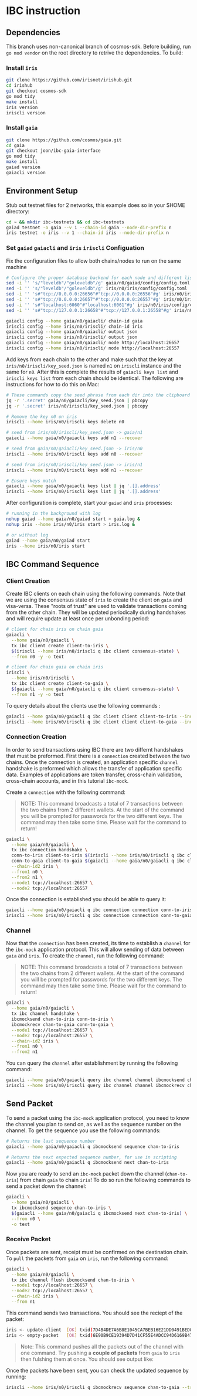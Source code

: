 # IBC instruction

## Dependencies

This branch uses non-canonical branch of cosmos-sdk. Before building, run `go mod vendor` on the root directory to retrive the dependencies. To build:

### Install `iris`

```bash
git clone https://github.com/irisnet/irishub.git
cd irishub
git checkout cosmos-sdk
go mod tidy
make install
iris version
iriscli version
```

### Install `gaia`

```bash
git clone https://github.com/cosmos/gaia.git
cd gaia
git checkout joon/ibc-gaia-interface
go mod tidy
make install
gaiad version
gaiacli version
```

## Environment Setup

Stub out testnet files for 2 networks, this example does so in your $HOME directory:

```bash
cd ~ && mkdir ibc-testnets && cd ibc-testnets
gaiad testnet -o gaia --v 1 --chain-id gaia --node-dir-prefix n
iris testnet -o iris --v 1 --chain-id iris --node-dir-prefix n
```

### Set `gaiad` `gaiacli` and `iris` `iriscli` Configuation

Fix the configuration files to allow both chains/nodes to run on the same machine

```bash
# Configure the proper database backend for each node and different listening ports
sed -i '' 's/"leveldb"/"goleveldb"/g' gaia/n0/gaiad/config/config.toml
sed -i '' 's/"leveldb"/"goleveldb"/g' iris/n0/iris/config/config.toml
sed -i '' 's#"tcp://0.0.0.0:26656"#"tcp://0.0.0.0:26556"#g' iris/n0/iris/config/config.toml
sed -i '' 's#"tcp://0.0.0.0:26657"#"tcp://0.0.0.0:26557"#g' iris/n0/iris/config/config.toml
sed -i '' 's#"localhost:6060"#"localhost:6061"#g' iris/n0/iris/config/config.toml
sed -i '' 's#"tcp://127.0.0.1:26658"#"tcp://127.0.0.1:26558"#g' iris/n0/iris/config/config.toml

gaiacli config --home gaia/n0/gaiacli/ chain-id gaia
iriscli config --home iris/n0/iriscli/ chain-id iris
gaiacli config --home gaia/n0/gaiacli/ output json
iriscli config --home iris/n0/iriscli/ output json
gaiacli config --home gaia/n0/gaiacli/ node http://localhost:26657
iriscli config --home iris/n0/iriscli/ node http://localhost:26557
```

Add keys from each chain to the other and make such that the key at `iris/n0/iriscli/key_seed.json` is named `n1` on `iriscli` instance and the same for `n0`. After this is complete the results of `gaiacli keys list` and `iriscli keys list` from each chain should be identical. The following are instructions for how to do this on Mac:

```bash
# These commands copy the seed phrase from each dir into the clipboard on mac
jq -r '.secret' gaia/n0/gaiacli/key_seed.json | pbcopy
jq -r '.secret' iris/n0/iriscli/key_seed.json | pbcopy

# Remove the key n0 on iris
iriscli --home iris/n0/iriscli keys delete n0

# seed from iris/n0/iriscli/key_seed.json -> gaia/n1
gaiacli --home gaia/n0/gaiacli keys add n1 --recover

# seed from gaia/n0/gaiacli/key_seed.json -> iris/n0
iriscli --home iris/n0/iriscli keys add n0 --recover

# seed from iris/n0/iriscli/key_seed.json -> iris/n1
iriscli --home iris/n0/iriscli keys add n1 --recover

# Ensure keys match
gaiacli --home gaia/n0/gaiacli keys list | jq '.[].address'
iriscli --home iris/n0/iriscli keys list | jq '.[].address'
```

After configuration is complete, start your `gaiad` and `iris` processes:

```bash
# running in the background with log
nohup gaiad --home gaia/n0/gaiad start > gaia.log &
nohup iris --home iris/n0/iris start > iris.log &

# or without log
gaiad --home gaia/n0/gaiad start
iris --home iris/n0/iris start
```

## IBC Command Sequence

### Client Creation

Create IBC clients on each chain using the following commands. Note that we are using the consensus state of `iris` to create the client on `gaia` and visa-versa. These "roots of trust" are used to validate transactions coming from the other chain. They will be updated periodically during handshakes and will require update at least once per unbonding period:

```bash
# client for chain iris on chain gaia
gaiacli \
  --home gaia/n0/gaiacli \
  tx ibc client create client-to-iris \
  $(iriscli --home iris/n0/iriscli q ibc client consensus-state) \
  --from n0 -y -o text

# client for chain gaia on chain iris
iriscli \
  --home iris/n0/iriscli \
  tx ibc client create client-to-gaia \
  $(gaiacli --home gaia/n0/gaiacli q ibc client consensus-state) \
  --from n1 -y -o text
```

To query details about the clients use the following commands :

```bash
gaiacli --home gaia/n0/gaiacli q ibc client client client-to-iris --indent
iriscli --home iris/n0/iriscli q ibc client client client-to-gaia --indent
```

### Connection Creation

In order to send transactions using IBC there are two differnt handshakes that must be preformed. First there is a `connection` created between the two chains. Once the connection is created, an application specific `channel` handshake is preformed which allows the transfer of application specific data. Examples of applications are token transfer, cross-chain validation, cross-chain accounts, and in this tutorial `ibc-mock`.

Create a `connection` with the following command:

> NOTE: This command broadcasts a total of 7 transactions between the two chains from 2 different wallets. At the start of the command you will be prompted for passwords for the two different keys. The command may then take some time. Please wait for the command to return!

```bash
gaiacli \
  --home gaia/n0/gaiacli \
  tx ibc connection handshake \
  conn-to-iris client-to-iris $(iriscli --home iris/n0/iriscli q ibc client path) \
  conn-to-gaia client-to-gaia $(gaiacli --home gaia/n0/gaiacli q ibc client path) \
  --chain-id2 iris \
  --from1 n0 \
  --from2 n1 \
  --node1 tcp://localhost:26657 \
  --node2 tcp://localhost:26557
```

Once the connection is established you should be able to query it:

```bash
gaiacli --home gaia/n0/gaiacli q ibc connection connection conn-to-iris --indent --trust-node
iriscli --home iris/n0/iriscli q ibc connection connection conn-to-gaia --indent --trust-node
```

### Channel

Now that the `connection` has been created, its time to establish a `channel` for the `ibc-mock` application protocol. This will allow sending of data between `gaia` and `iris`. To create the `channel`, run the following command:

> NOTE: This command broadcasts a total of 7 transactions between the two chains from 2 different wallets. At the start of the command you will be prompted for passwords for the two different keys. The command may then take some time. Please wait for the command to return!

```bash
gaiacli \
  --home gaia/n0/gaiacli \
  tx ibc channel handshake \
  ibcmocksend chan-to-iris conn-to-iris \
  ibcmockrecv chan-to-gaia conn-to-gaia \
  --node1 tcp://localhost:26657 \
  --node2 tcp://localhost:26557 \
  --chain-id2 iris \
  --from1 n0 \
  --from2 n1
```

You can query the `channel` after establishment by running the following command:

```bash
gaiacli --home gaia/n0/gaiacli query ibc channel channel ibcmocksend chan-to-iris --indent --trust-node
iriscli --home iris/n0/iriscli query ibc channel channel ibcmockrecv chan-to-gaia --indent --trust-node
```

## Send Packet

To send a packet using the `ibc-mock` application protocol, you need to know the channel you plan to send on, as well as the sequence number on the channel. To get the sequence you use the following commands:

```bash
# Returns the last sequence number
gaiacli --home gaia/n0/gaiacli q ibcmocksend sequence chan-to-iris

# Returns the next expected sequence number, for use in scripting
gaiacli --home gaia/n0/gaiacli q ibcmocksend next chan-to-iris
```

Now you are ready to send an `ibc-mock` packet down the channel (`chan-to-iris`) from chain `gaia` to chain `iris`! To do so run the following commands to send a packet down the channel:

```bash
gaiacli \
  --home gaia/n0/gaiacli \
  tx ibcmocksend sequence chan-to-iris \
  $(gaiacli --home gaia/n0/gaiacli q ibcmocksend next chan-to-iris) \
  --from n0 \
  -o text
```

### Receive Packet

Once packets are sent, receipt must be confirmed on the destination chain. To `pull` the packets from `gaia` on `iris`, run the following command:

```bash
gaiacli \
  --home gaia/n0/gaiacli \
  tx ibc channel flush ibcmocksend chan-to-iris \
  --node1 tcp://localhost:26657 \
  --node2 tcp://localhost:26557 \
  --chain-id2 iris \
  --from n1
```

This command sends two transactions. You should see the reciept of the packet:

```bash
iris <- update-client  [OK] txid(7D4B4DE7A6B8E1045CA7BEB16E21DD0491BED000E5FB0D05BBB7960AABE5CC78) client(client-to-gaia)
iris <- empty-packet   [OK] txid(6E90B9CE19394D7D41CF55E4ADCC94D6169B476B45527F9C47346080C85A289F) packets(1)
```

> Note: This command pushes all the packets out of the channel with one command. Try pushing a **couple of packets** from `gaia` to `iris` then fulshing them at once. You should see output like:

Once the packets have been sent, you can check the updated sequence by running:

```bash
iriscli --home iris/n0/iriscli q ibcmockrecv sequence chan-to-gaia --trust-node
```
